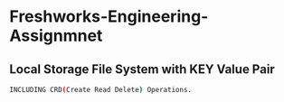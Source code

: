 # Freshworks-Engineering-Assignmnet 
## Local Storage File System with KEY Value Pair

```bash
INCLUDING CRD(Create Read Delete) Operations.
```
